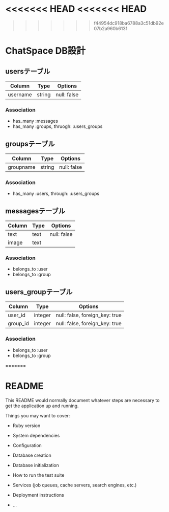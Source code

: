 <<<<<<< HEAD
<<<<<<< HEAD
=======
>>>>>>> f44954dc918ba6788a3c51db92e07b2a960b613f
# ChatSpace DB設計

## usersテーブル
|Column|Type|Options|
|------|----|-------|
|username|string|null: false|

### Association
- has_many :messages
- has_many :groups, thruogh: :users_groups


## groupsテーブル
|Column|Type|Options|
|------|----|-------|
|groupname|string|null: false|
### Association
- has_many :users, through: :users_groups

## messagesテーブル
|Column|Type|Options|
|------|----|-------|
|text|text|null: false|
|image|text|||
### Association
- belongs_to :user
- belongs_to :group

## users_groupテーブル
|Column|Type|Options|
|------|----|-------|
|user_id|integer|null: false, foreign_key: true|
|group_id|integer|null: false, foreign_key: true|
### Association
- belongs_to :user
- belongs_to :group




=======
# README

This README would normally document whatever steps are necessary to get the
application up and running.

Things you may want to cover:

* Ruby version

* System dependencies

* Configuration

* Database creation

* Database initialization

* How to run the test suite

* Services (job queues, cache servers, search engines, etc.)

* Deployment instructions

* ...
